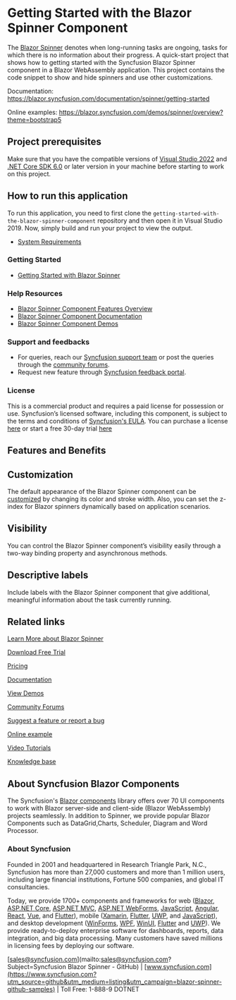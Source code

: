 # Getting Started with the Blazor Spinner Component
The [Blazor Spinner](https://www.syncfusion.com/blazor-components/blazor-spinner?utm_source=github&utm_medium=listing&utm_campaign=blazor-spinner-github-samples) denotes when long-running tasks are ongoing, tasks for which there is no information about their progress. A quick-start project that shows how to getting started with the Syncfusion Blazor Spinner component in a Blazor WebAssembly application. This project contains the code snippet to show and hide spinners and use other customizations.

Documentation: https://blazor.syncfusion.com/documentation/spinner/getting-started

Online examples: https://blazor.syncfusion.com/demos/spinner/overview?theme=bootstrap5

## Project prerequisites
Make sure that you have the compatible versions of [Visual Studio 2022](https://visualstudio.microsoft.com/downloads/ ) and [.NET Core SDK 6.0](https://dotnet.microsoft.com/en-us/download/dotnet/6.0) or later version in your machine before starting to work on this project.

## How to run this application
To run this application, you need to first clone the `getting-started-with-the-blazor-spinner-component` repository and then open it in Visual Studio 2019. Now, simply build and run your project to view the output.

* [System Requirements](https://blazor.syncfusion.com/documentation/system-requirements?utm_source=github&utm_medium=listing&utm_campaign=blazor-spinner-github-samples)

### Getting Started

* [Getting Started with Blazor Spinner](https://blazor.syncfusion.com/documentation/spinner/getting-started?utm_source=github&utm_medium=listing&utm_campaign=blazor-spinner-github-samples)

### Help Resources

* [Blazor Spinner Component Features Overview](https://www.syncfusion.com/blazor-components/blazor-spinner?utm_source=github&utm_medium=listing&utm_campaign=blazor-spinner-github-samples)
* [Blazor Spinner Component Documentation](https://blazor.syncfusion.com/documentation/spinner/getting-started?utm_source=github&utm_medium=listing&utm_campaign=blazor-spinner-github-samples)
* [Blazor Spinner Component Demos](https://blazor.syncfusion.com/demos/spinner/overview?utm_source=github&utm_medium=listing&utm_campaign=blazor-spinner-github-samples)

### Support and feedbacks

* For queries, reach our [Syncfusion support team](https://www.syncfusion.com/support/directtrac/incidents/newincident?utm_source=github&utm_medium=listing&utm_campaign=blazor-spinner-github-samples) or post the queries through the [community forums](https://www.syncfusion.com/forums/blazor-components?utm_source=github&utm_medium=listing&utm_campaign=blazor-spinner-github-samples). 
* Request new feature through [Syncfusion feedback portal](https://www.syncfusion.com/feedback/blazor-components?utm_source=github&utm_medium=listing&utm_campaign=blazor-spinner-github-samples).

### License

This is a commercial product and requires a paid license for possession or use. Syncfusion’s licensed software, including this component, is subject to the terms and conditions of [Syncfusion's EULA](https://www.syncfusion.com/eula/es/?utm_source=github&utm_medium=listing&utm_campaign=blazor-spinner-github-samples). You can purchase a license [here](https://www.syncfusion.com/sales/products?utm_source=github&utm_medium=listing&utm_campaign=blazor-spinner-github-samples) or start a free 30-day trial [here](https://www.syncfusion.com/account/manage-trials/start-trials?utm_source=github&utm_medium=listing&utm_campaign=blazor-spinner-github-samples)

## Features and Benefits

## Customization

The default appearance of the Blazor Spinner component can be [customized](https://blazor.syncfusion.com/documentation/spinner/customization?utm_source=github&utm_medium=listing&utm_campaign=blazor-spinner-github-samples) by changing its color and stroke width. Also, you can set the z-index for Blazor spinners dynamically based on application scenarios.

## Visibility

You can control the Blazor Spinner component’s visibility easily through a two-way binding property and asynchronous methods.

## Descriptive labels

Include labels with the Blazor Spinner component that give additional, meaningful information about the task currently running.

## Related links

[Learn More about Blazor Spinner](https://www.syncfusion.com/blazor-components/blazor-spinner?utm_source=github&utm_medium=listing&utm_campaign=blazor-navigations-github-samples)

[Download Free Trial](https://www.syncfusion.com/downloads/blazor?utm_source=github&utm_medium=listing&utm_campaign=blazor-spinner-github-samples)

[Pricing](https://www.syncfusion.com/sales/products/blazor?utm_source=github&utm_medium=listing&utm_campaign=blazor-spinner-github-samples)

[Documentation](https://blazor.syncfusion.com/documentation/spinner/getting-started?utm_source=github&utm_medium=listing&utm_campaign=blazor-spinner-github-samples)

[View Demos](https://github.com/SyncfusionExamples/getting-started-with-the-blazor-spinner-component?utm_source=github&utm_medium=listing&utm_campaign=blazor-spinner-github-samples)

[Community Forums](https://www.syncfusion.com/forums/blazor-components?utm_source=github&utm_medium=listing&utm_campaign=blazor-spinner-github-samples)

[Suggest a feature or report a bug](https://www.syncfusion.com/feedback/blazor-components?utm_source=github&utm_medium=listing&utm_campaign=blazor-spinner-github-samples)

[Online example](https://blazor.syncfusion.com/demos/spinner/default-functionalities?utm_source=github&utm_medium=listing&utm_campaign=blazor-spinner-github-samples)

[Video Tutorials](https://www.syncfusion.com/tutorial-videos/blazor/spinner?utm_source=github&utm_medium=listing&utm_campaign=blazor-spinner-github-samples)

[Knowledge base](https://www.syncfusion.com/kb/blazor-components?utm_source=github&utm_medium=listing&utm_campaign=blazor-spinner-github-samples)

## About Syncfusion Blazor Components
The Syncfusion's [Blazor components](https://www.syncfusion.com/blazor-components) library offers over 70 UI components to work with Blazor server-side and client-side (Blazor WebAssembly) projects seamlessly. In addition to Spinner, we provide popular Blazor Components such as DataGrid,Charts, Scheduler, Diagram and Word Processor.

### About Syncfusion

Founded in 2001 and headquartered in Research Triangle Park, N.C., Syncfusion has more than 27,000 customers and more than 1 million users, including large financial institutions, Fortune 500 companies, and global IT consultancies.
 
Today, we provide 1700+ components and frameworks for web ([Blazor](https://www.syncfusion.com/blazor-components?utm_source=github&utm_medium=listing&utm_campaign=blazor-spinner-github-samples), [ASP.NET Core](https://www.syncfusion.com/aspnet-core-ui-controls?utm_source=github&utm_medium=listing&utm_campaign=blazor-spinner-github-samples), [ASP.NET MVC](https://www.syncfusion.com/aspnet-mvc-ui-controls?utm_source=github&utm_medium=listing&utm_campaign=blazor-spinner-github-samples), [ASP.NET WebForms](https://www.syncfusion.com/jquery/aspnet-webforms-ui-controls?utm_source=github&utm_medium=listing&utm_campaign=blazor-spinner-github-samples), [JavaScript](https://www.syncfusion.com/javascript-ui-controls?utm_source=github&utm_medium=listing&utm_campaign=blazor-spinner-github-samples), [Angular](https://www.syncfusion.com/angular-ui-components?utm_source=github&utm_medium=listing&utm_campaign=blazor-spinner-github-samples), [React](https://www.syncfusion.com/react-ui-components?utm_source=github&utm_medium=listing&utm_campaign=blazor-spinner-github-samples), [Vue](https://www.syncfusion.com/vue-ui-components?utm_source=github&utm_medium=listing&utm_campaign=blazor-spinner-github-samples), and [Flutter](https://www.syncfusion.com/flutter-widgets?utm_source=github&utm_medium=listing&utm_campaign=blazor-spinner-github-samples)), mobile ([Xamarin](https://www.syncfusion.com/xamarin-ui-controls?utm_source=github&utm_medium=listing&utm_campaign=blazor-spinner-github-samples), [Flutter](https://www.syncfusion.com/flutter-widgets?utm_source=github&utm_medium=listing&utm_campaign=blazor-spinner-github-samples), [UWP](https://www.syncfusion.com/uwp-ui-controls?utm_source=github&utm_medium=listing&utm_campaign=blazor-spinner-github-samples), and [JavaScript](https://www.syncfusion.com/javascript-ui-controls?utm_source=github&utm_medium=listing&utm_campaign=blazor-spinner-github-samples)), and desktop development ([WinForms](https://www.syncfusion.com/winforms-ui-controls?utm_source=github&utm_medium=listing&utm_campaign=blazor-spinner-github-samples), [WPF](https://www.syncfusion.com/wpf-controls?utm_source=github&utm_medium=listing&utm_campaign=blazor-spinner-github-samples), [WinUI](https://www.syncfusion.com/winui-controls?utm_source=github&utm_medium=listing&utm_campaign=blazor-spinner-github-samples), [Flutter](https://www.syncfusion.com/flutter-widgets?utm_source=github&utm_medium=listing&utm_campaign=blazor-spinner-github-samples) and [UWP](https://www.syncfusion.com/uwp-ui-controls?utm_source=github&utm_medium=listing&utm_campaign=blazor-spinner-github-samples)). We provide ready-to-deploy enterprise software for dashboards, reports, data integration, and big data processing. Many customers have saved millions in licensing fees by deploying our software.

[sales@syncfusion.com](mailto:sales@syncfusion.com?Subject=Syncfusion Blazor Spinner - GitHub) | [www.syncfusion.com](https://www.syncfusion.com?utm_source=github&utm_medium=listing&utm_campaign=blazor-spinner-github-samples) | Toll Free: 1-888-9 DOTNET
